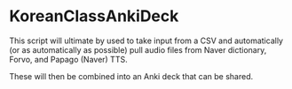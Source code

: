 # KoreanClassAnkiDeck

This script will ultimate by used to take input from a CSV and automatically
(or as automatically as possible) pull audio files from Naver dictionary, Forvo, and Papago
(Naver) TTS.

These will then be combined into an Anki deck that can be shared.
